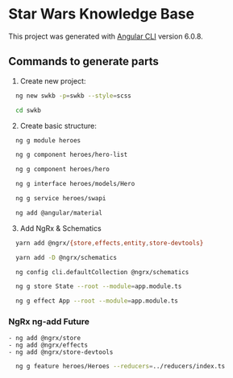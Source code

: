# Star Wars Knowledge Base

This project was generated with [Angular CLI](https://github.com/angular/angular-cli) version 6.0.8.

## Commands to generate parts

1. Create new project:
```bash
  ng new swkb -p=swkb --style=scss

  cd swkb
```

2. Create basic structure:
```bash
  ng g module heroes

  ng g component heroes/hero-list

  ng g component heroes/hero

  ng g interface heroes/models/Hero

  ng g service heroes/swapi

  ng add @angular/material
```

3. Add NgRx & Schematics
```bash
  yarn add @ngrx/{store,effects,entity,store-devtools}

  yarn add -D @ngrx/schematics

  ng config cli.defaultCollection @ngrx/schematics

  ng g store State --root --module=app.module.ts

  ng g effect App --root --module=app.module.ts
```

  ### NgRx ng-add Future
    - ng add @ngrx/store
    - ng add @ngrx/effects
    - ng add @ngrx/store-devtools

```bash
  ng g feature heroes/Heroes --reducers=../reducers/index.ts
```
